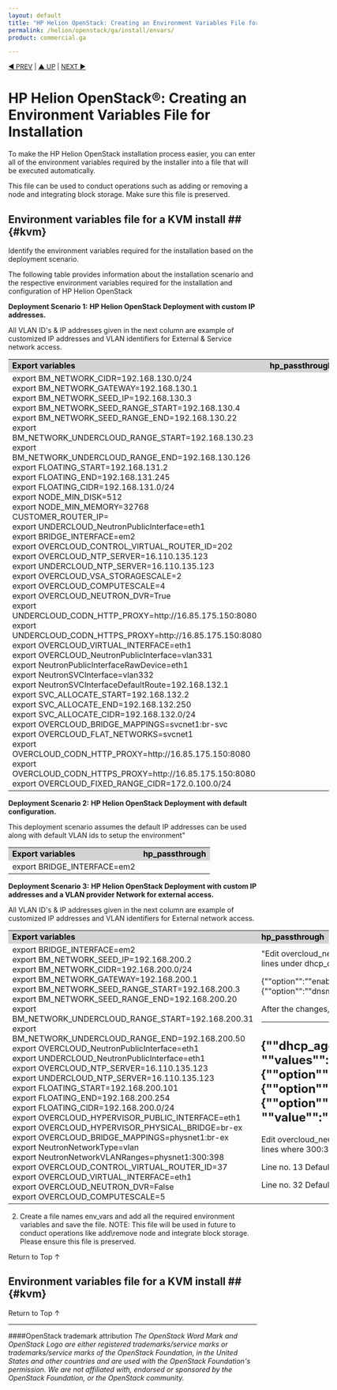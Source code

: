 ```yaml
---
layout: default
title: "HP Helion OpenStack: Creating an Environment Variables File for Installation"
permalink: /helion/openstack/ga/install/envars/
product: commercial.ga

---
```

<!--UNDER REVISION-->


<script>

function PageRefresh {
onLoad="window.refresh"
}

PageRefresh();

</script>


<p style="font-size: small;"> <a href="/helion/openstack/install-beta/prereqs/">&#9664; PREV</a> | <a href="/helion/openstack/install-beta-overview/">&#9650; UP</a> | <a href="/helion/openstack/install-beta/vsa/">NEXT &#9654;</a> </p>

# HP Helion OpenStack&reg;:  Creating an Environment Variables File for Installation #

To make the HP Helion OpenStack installation process easier, you can enter all of the environment variables required by the installer into a file that will be executed automatically.

This file can be used to conduct operations such as adding or removing a node and integrating block storage. Make sure this file is preserved.

## Environment variables file for a KVM install ## {#kvm}

Identify the environment variables required for the installation based on the deployment scenario.

The following table provides information about the installation scenario and the respective environment variables required for the installation and configuration of HP Helion OpenStack

**Deployment Scenario 1:**
**HP Helion OpenStack Deployment with custom IP addresses.**

All VLAN ID's & IP addresses given in the next column are example of customized IP addresses  and VLAN identifiers for External &  Service network access.

<table style="text-align: left; vertical-align: top; width:650px;">
<tr style="background-color: lightgrey; color: black;">
<td><b>Export variables</b></td><td><b>hp_passthrough</b></td>
<tr style="background-color: white; color: black;">
<tr>
<td>export BM_NETWORK_CIDR=192.168.130.0/24
<br>export BM_NETWORK_GATEWAY=192.168.130.1
<br>export BM_NETWORK_SEED_IP=192.168.130.3
<br>export BM_NETWORK_SEED_RANGE_START=192.168.130.4
<br>export BM_NETWORK_SEED_RANGE_END=192.168.130.22
<br>export BM_NETWORK_UNDERCLOUD_RANGE_START=192.168.130.23
<br>export BM_NETWORK_UNDERCLOUD_RANGE_END=192.168.130.126
<br>export FLOATING_START=192.168.131.2
<br>export FLOATING_END=192.168.131.245
<br>export FLOATING_CIDR=192.168.131.0/24
<br>export NODE_MIN_DISK=512
<br>export NODE_MIN_MEMORY=32768
<br>CUSTOMER_ROUTER_IP=
<br>export UNDERCLOUD_NeutronPublicInterface=eth1
<br>export BRIDGE_INTERFACE=em2
<br>export OVERCLOUD_CONTROL_VIRTUAL_ROUTER_ID=202
<br>export OVERCLOUD_NTP_SERVER=16.110.135.123
<br>export UNDERCLOUD_NTP_SERVER=16.110.135.123
<br>export OVERCLOUD_VSA_STORAGESCALE=2
<br>export OVERCLOUD_COMPUTESCALE=4
<br>export OVERCLOUD_NEUTRON_DVR=True
<br>export UNDERCLOUD_CODN_HTTP_PROXY=http://16.85.175.150:8080
<br>export UNDERCLOUD_CODN_HTTPS_PROXY=http://16.85.175.150:8080
<br>export OVERCLOUD_VIRTUAL_INTERFACE=eth1
<br>export OVERCLOUD_NeutronPublicInterface=vlan331
<br>export NeutronPublicInterfaceRawDevice=eth1
<br>export NeutronSVCInterface=vlan332
<br>export NeutronSVCInterfaceDefaultRoute=192.168.132.1
<br>export SVC_ALLOCATE_START=192.168.132.2
<br>export SVC_ALLOCATE_END=192.168.132.250
<br>export SVC_ALLOCATE_CIDR=192.168.132.0/24
<br>export OVERCLOUD_BRIDGE_MAPPINGS=svcnet1:br-svc
<br>export OVERCLOUD_FLAT_NETWORKS=svcnet1
<br>export OVERCLOUD_CODN_HTTP_PROXY=http://16.85.175.150:8080
<br>export OVERCLOUD_CODN_HTTPS_PROXY=http://16.85.175.150:8080
<br>export OVERCLOUD_FIXED_RANGE_CIDR=172.0.100.0/24
</td>
<td> </td>
</tr>
</table>

**Deployment Scenario 2:**
**HP Helion OpenStack Deployment with default configuration.**

This deployment scenario assumes the default IP addresses can be used along with default VLAN ids to setup the environment"

<table style="text-align: left; vertical-align: top; width:650px;">
<tr style="background-color: lightgrey; color: black;">
<td><b>Export variables</b></td><td><b>hp_passthrough</b></td>
<tr style="background-color: white; color: black;">
<tr>
<td>export BRIDGE_INTERFACE=em2</td>
<td> </td>
</tr>
</table>

**Deployment Scenario 3:**
**HP Helion OpenStack Deployment with custom IP addresses and a VLAN provider Network  for external access.**

All VLAN ID's & IP addresses given in the next column are example of customized IP addresses  and VLAN identifiers for External network access.

<table style="text-align: left; vertical-align: top; width:650px;">
<tr style="background-color: lightgrey; color: black;">
<td><b>Export variables</b></td><td><b>hp_passthrough</b></td>
<tr style="background-color: white; color: black;">
<tr>

<td>export BRIDGE_INTERFACE=em2
<br>export BM_NETWORK_SEED_IP=192.168.200.2
<br>export BM_NETWORK_CIDR=192.168.200.0/24
<br>export BM_NETWORK_GATEWAY=192.168.200.1
<br>export BM_NETWORK_SEED_RANGE_START=192.168.200.3
<br>export BM_NETWORK_SEED_RANGE_END=192.168.200.20
<br>export BM_NETWORK_UNDERCLOUD_RANGE_START=192.168.200.31
<br>export BM_NETWORK_UNDERCLOUD_RANGE_END=192.168.200.50
<br>export OVERCLOUD_NeutronPublicInterface=eth1
<br>export UNDERCLOUD_NeutronPublicInterface=eth1
<br>export OVERCLOUD_NTP_SERVER=16.110.135.123
<br>export UNDERCLOUD_NTP_SERVER=16.110.135.123
<br>export FLOATING_START=192.168.200.101
<br>export FLOATING_END=192.168.200.254
<br>export FLOATING_CIDR=192.168.200.0/24
<br>export OVERCLOUD_HYPERVISOR_PUBLIC_INTERFACE=eth1
<br>export OVERCLOUD_HYPERVISOR_PHYSICAL_BRIDGE=br-ex
<br>export OVERCLOUD_BRIDGE_MAPPINGS=physnet1:br-ex
<br>export NeutronNetworkType=vlan
<br>export NeutronNetworkVLANRanges=physnet1:300:398
<br>export OVERCLOUD_CONTROL_VIRTUAL_ROUTER_ID=37
<br>export OVERCLOUD_VIRTUAL_INTERFACE=eth1
<br>export OVERCLOUD_NEUTRON_DVR=False
<br>export OVERCLOUD_COMPUTESCALE=5
</td>
<td>"Edit overcloud_neutron_dhcp_agent.json located at 
/tripleo/hp_passthrough and add the following lines under dhcp_delete_namespaces:

{""option"":""enable_isolated_metadata"",""value"":""True""},
{""option"":""dnsmasq_dns_servers"", ""value"":""10.1.0.20""}

After the changes, the file will look like as shown below, where 10.1.0.20 is the local DNS server.

---------------------------------------------------------
{""dhcp_agent"":
  {""config"":
    [
      {""section"":""DEFAULT"",
        ""values"":
          [
            {""option"":""dhcp_delete_namespaces"",""value"":""True""},
            {""option"":""enable_isolated_metadata"",""value"":""True""},
            {""option"":""dnsmasq_dns_servers"", ""value"":""10.1.0.20""}
          ]
      }
    ]
  }
---------------------------------------------------------



Edit overcloud_neutron_ml2_conf.json located at 
/tripleo/hp_passthrough and modify the following lines where 300:398 is the VLAN range for the environment.

Line no. 13
Default - ""value"": ""vxlan,vlan""
After modification - ""value"": ""vlan""

Line no. 32
Default - ""value"": ""physnet1""
After modification - ""value"": ""physnet1:300:398""
</td>
</tr>
</table>


2.	Create a file names env_vars and add all the required environment variables and save the file.
	NOTE: This file will be used in future to conduct operations like add\remove node and integrate block storage. Please ensure this file is preserved.  


<a href="#top" style="padding:14px 0px 14px 0px; text-decoration: none;"> Return to Top &#8593; </a>
 

## Environment variables file for a KVM install ## {#kvm}





<a href="#top" style="padding:14px 0px 14px 0px; text-decoration: none;"> Return to Top &#8593; </a>
 

----
####OpenStack trademark attribution
*The OpenStack Word Mark and OpenStack Logo are either registered trademarks/service marks or trademarks/service marks of the OpenStack Foundation, in the United States and other countries and are used with the OpenStack Foundation's permission. We are not affiliated with, endorsed or sponsored by the OpenStack Foundation, or the OpenStack community.*
